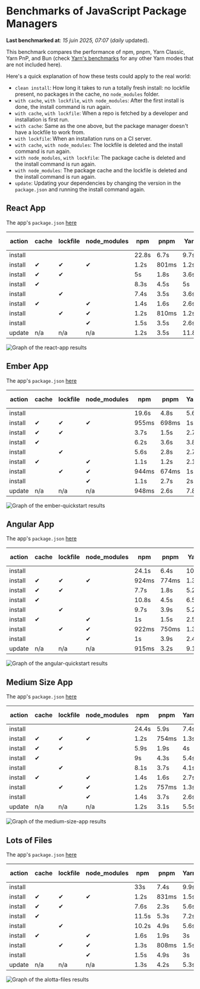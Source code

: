# Benchmarks of JavaScript Package Managers

**Last benchmarked at**: _15 juin 2025, 07:07_ (_daily_ updated).

This benchmark compares the performance of npm, pnpm, Yarn Classic, Yarn PnP, and Bun (check [Yarn's benchmarks](https://yarnpkg.com/benchmarks) for any other Yarn modes that are not included here).

Here's a quick explanation of how these tests could apply to the real world:

- `clean install`: How long it takes to run a totally fresh install: no lockfile present, no packages in the cache, no `node_modules` folder.
- `with cache`, `with lockfile`, `with node_modules`: After the first install is done, the install command is run again.
- `with cache`, `with lockfile`: When a repo is fetched by a developer and installation is first run.
- `with cache`: Same as the one above, but the package manager doesn't have a lockfile to work from.
- `with lockfile`: When an installation runs on a CI server.
- `with cache`, `with node_modules`: The lockfile is deleted and the install command is run again.
- `with node_modules`, `with lockfile`: The package cache is deleted and the install command is run again.
- `with node_modules`: The package cache and the lockfile is deleted and the install command is run again.
- `update`: Updating your dependencies by changing the version in the `package.json` and running the install command again.

## React App

The app's `package.json` [here](./fixtures/react-app/package.json)

| action  | cache | lockfile | node_modules| npm | pnpm | Yarn | Yarn PnP | Bun |
| ---     | ---   | ---      | ---         | --- | ---  | ---  | ---      | --- |
| install |       |          |             | 22.8s | 6.7s | 9.7s | 2.6s | 1.5s |
| install | ✔     | ✔        | ✔           | 1.2s | 801ms | 1.2s | n/a | 34ms |
| install | ✔     | ✔        |             | 5s | 1.8s | 3.6s | 982ms | 437ms |
| install | ✔     |          |             | 8.3s | 4.5s | 5s | 2.3s | 431ms |
| install |       | ✔        |             | 7.4s | 3.5s | 3.6s | 973ms | 429ms |
| install | ✔     |          | ✔           | 1.4s | 1.6s | 2.6s | n/a | 35ms |
| install |       | ✔        | ✔           | 1.2s | 810ms | 1.2s | n/a | 31ms |
| install |       |          | ✔           | 1.5s | 3.5s | 2.6s | n/a | 31ms |
| update  | n/a | n/a | n/a | 1.2s | 3.5s | 11.8s | 3s | 35ms |

<img alt="Graph of the react-app results" src="results/img/react-app.svg" />

## Ember App

The app's `package.json` [here](./fixtures/ember-quickstart/package.json)

| action  | cache | lockfile | node_modules| npm | pnpm | Yarn | Yarn PnP | Bun |
| ---     | ---   | ---      | ---         | --- | ---  | ---  | ---      | --- |
| install |       |          |             | 19.6s | 4.8s | 5.6s | 2.3s | 1.3s |
| install | ✔     | ✔        | ✔           | 955ms | 698ms | 1s | n/a | 27ms |
| install | ✔     | ✔        |             | 3.7s | 1.5s | 2.7s | 865ms | 355ms |
| install | ✔     |          |             | 6.2s | 3.6s | 3.8s | 1.9s | 355ms |
| install |       | ✔        |             | 5.6s | 2.8s | 2.7s | 867ms | 346ms |
| install | ✔     |          | ✔           | 1.1s | 1.2s | 2.1s | n/a | 27ms |
| install |       | ✔        | ✔           | 944ms | 674ms | 1s | n/a | 25ms |
| install |       |          | ✔           | 1.1s | 2.7s | 2s | n/a | 24ms |
| update  | n/a | n/a | n/a | 948ms | 2.6s | 7.8s | 2.7s | 27ms |

<img alt="Graph of the ember-quickstart results" src="results/img/ember-quickstart.svg" />

## Angular App

The app's `package.json` [here](./fixtures/angular-quickstart/package.json)

| action  | cache | lockfile | node_modules| npm | pnpm | Yarn | Yarn PnP | Bun |
| ---     | ---   | ---      | ---         | --- | ---  | ---  | ---      | --- |
| install |       |          |             | 24.1s | 6.4s | 10.7s | 2.7s | 1.8s |
| install | ✔     | ✔        | ✔           | 924ms | 774ms | 1.3s | n/a | 29ms |
| install | ✔     | ✔        |             | 7.7s | 1.8s | 5.2s | 1.2s | 876ms |
| install | ✔     |          |             | 10.8s | 4.5s | 6.5s | 2.3s | 827ms |
| install |       | ✔        |             | 9.7s | 3.9s | 5.2s | 1.2s | 832ms |
| install | ✔     |          | ✔           | 1s | 1.5s | 2.5s | n/a | 29ms |
| install |       | ✔        | ✔           | 922ms | 750ms | 1.3s | n/a | 26ms |
| install |       |          | ✔           | 1s | 3.9s | 2.4s | n/a | 26ms |
| update  | n/a | n/a | n/a | 915ms | 3.2s | 9.1s | 2.5s | 33ms |

<img alt="Graph of the angular-quickstart results" src="results/img/angular-quickstart.svg" />

## Medium Size App

The app's `package.json` [here](./fixtures/medium-size-app/package.json)

| action  | cache | lockfile | node_modules| npm | pnpm | Yarn | Yarn PnP | Bun |
| ---     | ---   | ---      | ---         | --- | ---  | ---  | ---      | --- |
| install |       |          |             | 24.4s | 5.9s | 7.4s | 2.8s | 1.3s |
| install | ✔     | ✔        | ✔           | 1.2s | 754ms | 1.3s | n/a | 31ms |
| install | ✔     | ✔        |             | 5.9s | 1.9s | 4s | 1.1s | 480ms |
| install | ✔     |          |             | 9s | 4.3s | 5.4s | 2.4s | 485ms |
| install |       | ✔        |             | 8.1s | 3.7s | 4.1s | 1.1s | 467ms |
| install | ✔     |          | ✔           | 1.4s | 1.6s | 2.7s | n/a | 31ms |
| install |       | ✔        | ✔           | 1.2s | 757ms | 1.3s | n/a | 28ms |
| install |       |          | ✔           | 1.4s | 3.7s | 2.6s | n/a | 28ms |
| update  | n/a | n/a | n/a | 1.2s | 3.1s | 5.5s | 2.3s | 39ms |

<img alt="Graph of the medium-size-app results" src="results/img/medium-size-app.svg" />

## Lots of Files

The app's `package.json` [here](./fixtures/alotta-files/package.json)

| action  | cache | lockfile | node_modules| npm | pnpm | Yarn | Yarn PnP | Bun |
| ---     | ---   | ---      | ---         | --- | ---  | ---  | ---      | --- |
| install |       |          |             | 33s | 7.4s | 9.9s | 3.4s | 1.9s |
| install | ✔     | ✔        | ✔           | 1.2s | 831ms | 1.5s | n/a | 40ms |
| install | ✔     | ✔        |             | 7.6s | 2.3s | 5.6s | 1.3s | 717ms |
| install | ✔     |          |             | 11.5s | 5.3s | 7.2s | 2.8s | 717ms |
| install |       | ✔        |             | 10.2s | 4.9s | 5.6s | 1.3s | 717ms |
| install | ✔     |          | ✔           | 1.6s | 1.9s | 3s | n/a | 39ms |
| install |       | ✔        | ✔           | 1.3s | 808ms | 1.5s | n/a | 35ms |
| install |       |          | ✔           | 1.5s | 4.9s | 3s | n/a | 36ms |
| update  | n/a | n/a | n/a | 1.3s | 4.2s | 5.3s | 2.8s | 92ms |

<img alt="Graph of the alotta-files results" src="results/img/alotta-files.svg" />